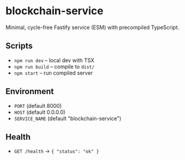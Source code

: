 # blockchain-service

Minimal, cycle-free Fastify service (ESM) with precompiled TypeScript.

## Scripts
- `npm run dev`    – local dev with TSX
- `npm run build`  – compile to `dist/`
- `npm start`      – run compiled server

## Environment
- `PORT` (default 8000)
- `HOST` (default 0.0.0.0)
- `SERVICE_NAME` (default "blockchain-service")

## Health
- `GET /health` → `{ "status": "ok" }`
